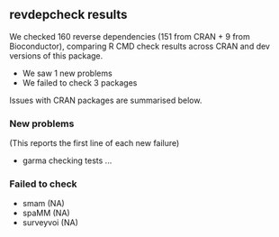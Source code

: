 ## revdepcheck results

We checked 160 reverse dependencies (151 from CRAN + 9 from Bioconductor), comparing R CMD check results across CRAN and dev versions of this package.

 * We saw 1 new problems
 * We failed to check 3 packages

Issues with CRAN packages are summarised below.

### New problems
(This reports the first line of each new failure)

* garma
  checking tests ...

### Failed to check

* smam      (NA)
* spaMM     (NA)
* surveyvoi (NA)
